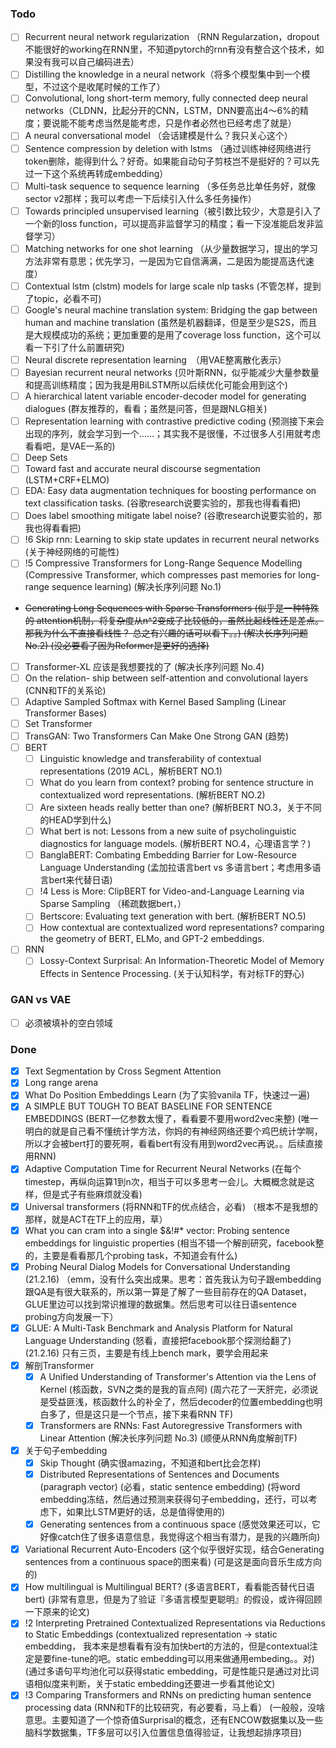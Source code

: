 ### Todo

- [ ] Recurrent neural network regularization （RNN Regularzation，dropout不能很好的working在RNN里，不知道pytorch的rnn有没有整合这个技术，如果没有我可以自己编码进去）
- [ ] Distilling the knowledge in a neural network（将多个模型集中到一个模型，不过这个是收尾时候的工作了）
- [ ] Convolutional, long short-term memory, fully connected deep neural networks（CLDNN，比起分开的CNN，LSTM，DNN要高出4～6%的精度；要说能不能考虑当然是能考虑，只是作者必然也已经考虑了就是）
- [ ] A neural conversational model （会话建模是什么？我只关心这个）
- [ ] Sentence compression by deletion with lstms （通过训练神经网络进行token删除，能得到什么？好奇。如果能自动句子剪枝岂不是挺好的？可以先过一下这个系统再转成embedding）
- [ ] Multi-task sequence to sequence learning （多任务总比单任务好，就像sector v2那样；我可以考虑一下后续引入什么多任务操作）
- [ ] Towards principled unsupervised learning（被引数比较少，大意是引入了一个新的loss function，可以提高非监督学习的精度；看一下没准能启发非监督学习）
- [ ] Matching networks for one shot learning （从少量数据学习，提出的学习方法非常有意思；优先学习，一是因为它自信满满，二是因为能提高迭代速度）
- [ ] Contextual lstm (clstm) models for large scale nlp tasks (不管怎样，提到了topic，必看不可)
- [ ] Google's neural machine translation system: Bridging the gap between human and machine translation (虽然是机器翻译，但是至少是S2S，而且是大规模成功的系统；更加重要的是用了coverage loss function，这个可以看一下引了什么前置研究)
- [ ] Neural discrete representation learning　（用VAE整离散化表示）
- [ ] Bayesian recurrent neural networks (贝叶斯RNN，似乎能减少大量参数量和提高训练精度；因为我是用BiLSTM所以后续优化可能会用到这个)
- [ ] A hierarchical latent variable encoder-decoder model for generating dialogues (群友推荐的，看看；虽然是问答，但是跟NLG相关)
- [ ] Representation learning with contrastive predictive coding (预测接下来会出现的序列，就会学习到一个……；其实我不是很懂，不过很多人引用就考虑看看吧，是VAE一系的)
- [ ] Deep Sets
- [ ] Toward fast and accurate neural discourse segmentation (LSTM+CRF+ELMO)
- [ ] EDA: Easy data augmentation techniques for boosting performance on text classification tasks. (谷歌research说要实验的，那我也得看看把)
- [ ] Does label smoothing mitigate label noise? (谷歌research说要实验的，那我也得看看把)
- [ ] !6 Skip rnn: Learning to skip state updates in recurrent neural networks (关于神经网络的可能性)
- [ ] !5 Compressive Transformers for Long-Range Sequence Modelling (Compressive Transformer, which compresses past memories for long-range sequence learning) (解决长序列问题 No.1)
- ~~Generating Long Sequences with Sparse Transformers (似乎是一种特殊的 attention机制，将复杂度从n^2变成了比较低的，虽然比起线性还是差点。那我为什么不直接看线性？ 总之有兴趣的话可以看下。。) (解决长序列问题 No.2) (没必要看了因为Reformer是更好的选择)~~
- [ ] Transformer-XL 应该是我想要找的了 (解决长序列问题 No.4)
- [ ] On the relation- ship between self-attention and convolutional layers (CNN和TF的关系论)
- [ ] Adaptive Sampled Softmax with Kernel Based Sampling (Linear Transformer Bases)
- [ ] Set Transformer
- [ ] TransGAN: Two Transformers Can Make One Strong GAN (趋势)
- [ ] BERT
  - [ ] Linguistic knowledge and transferability of contextual representations (2019 ACL，解析BERT NO.1)
  - [ ] What do you learn from context? probing for sentence structure in contextualized word representations. (解析BERT NO.2)
  - [ ] Are sixteen heads really better than one? (解析BERT NO.3，关于不同的HEAD学到什么)
  - [ ] What bert is not: Lessons from a new suite of psycholinguistic diagnostics for language models. (解析BERT NO.4，心理语言学？)
  - [ ] BanglaBERT: Combating Embedding Barrier for Low-Resource Language Understanding (孟加拉语言bert vs 多语言bert；考虑用多语言bert来代替日语)
  - [ ] !4 Less is More: ClipBERT for Video-and-Language Learning via Sparse Sampling （稀疏数据bert，）
  - [ ] Bertscore: Evaluating text generation with bert. (解析BERT NO.5)
  - [ ] How contextual are contextualized word representations? comparing the geometry of BERT, ELMo, and GPT-2 embeddings.
- [ ] RNN 
  - [ ] Lossy-Context Surprisal: An Information-Theoretic Model of Memory Effects in Sentence Processing. (关于认知科学，有对标TF的野心)

### GAN vs VAE

- [ ] 必须被填补的空白领域


### Done

- [X] Text Segmentation by Cross Segment Attention 
- [X] Long range arena
- [X] What Do Position Embeddings Learn (为了实验vanila TF，快速过一遍)
- [X] A SIMPLE BUT TOUGH TO BEAT BASELINE FOR SENTENCE EMBEDDINGS (BERT一亿参数太慢了，看看要不要用word2vec来整) (唯一明白的就是自己看不懂统计学方法，你妈的有神经网络还要个鸡巴统计学啊，所以才会被bert打的要死啊，看看bert有没有用到word2vec再说。。后续直接用RNN)
- [X] Adaptive Computation Time for Recurrent Neural Networks (在每个timestep，再纵向运算1到n次，相当于可以多思考一会儿。大概概念就是这样，但是式子有些麻烦就没看)
- [X] Universal transformers (将RNN和TF的优点结合，必看) （根本不是我想的那样，就是ACT在TF上的应用，草）
- [X] What you can cram into a single $&!#* vector: Probing sentence embeddings for linguistic properties (相当不错一个解剖研究，facebook整的，主要是看看那几个probing task，不知道会有什么)
- [X] Probing Neural Dialog Models for Conversational Understanding (21.2.16) （emm，没有什么突出成果。思考：首先我认为句子跟embedding跟QA是有很大联系的，所以第一算是了解了一些目前存在的QA Dataset，GLUE里边可以找到常识推理的数据集。然后思考可以往日语sentence probing方向发展一下）
- [X] GLUE: A Multi-Task Benchmark and Analysis Platform for Natural Language Understanding (怒看，直接把facebook那个探测给翻了) (21.2.16) 只有三页，主要是有线上bench mark，要学会用起来
- [X] 解剖Transformer
  - [X] A Unified Understanding of Transformer's Attention via the Lens of Kernel (核函数，SVN之类的是我的盲点阿) (周六花了一天肝完，必须说是受益匪浅，核函数什么的补全了，然后decoder的位置embedding也明白多了，但是这只是一个节点，接下来看RNN TF)
  - [X] Transformers are RNNs: Fast Autoregressive Transformers with Linear Attention (解决长序列问题 No.3) (顺便从RNN角度解剖TF)
- [X] 关于句子embedding
  - [X] Skip Thought (确实很amazing，不知道和bert比会怎样)
  - [X] Distributed Representations of Sentences and Documents (paragraph vector) (必看，static sentence embedding) (将word embedding冻结，然后通过预测来获得句子embedding，还行，可以考虑下，如果比LSTM更好的话，总是值得使用的)
  - [X] Generating sentences from a continuous space (感觉效果还可以，它好像catch住了很多语意信息，我觉得这个相当有潜力，是我的兴趣所向)
- [X] Variational Recurrent Auto-Encoders (这个似乎很好实现，结合Generating sentences from a continuous space的图来看) (可是这是面向音乐生成方向的)
- [X] How multilingual is Multilingual BERT? (多语言BERT，看看能否替代日语bert) (非常有意思，但是为了验证『多语言模型更聪明』的假设，或许得回顾一下原来的论文)
- [X] !2 Interpreting Pretrained Contextualized Representations via Reductions to Static Embeddings (contextualized representation -> static embedding， 我本来是想看看有没有加快bert的方法的，但是contextual注定是要fine-tune的吧。static embedding可以用来做通用embeding。。对) (通过多语句平均池化可以获得static embedding，可是性能只是通过对比词语相似度来判断，关于static embedding还要进一步看其他论文)
- [X] !3 Comparing Transformers and RNNs on predicting human sentence processing data (RNN和TF的比较研究，有必要看，马上看） (一般般，没啥意思。主要知道了一个惊奇值Surprisal的概念，还有ENCOW数据集以及一些脑科学数据集，TF多层可以引入位置信息值得验证，让我想起排序项目)
